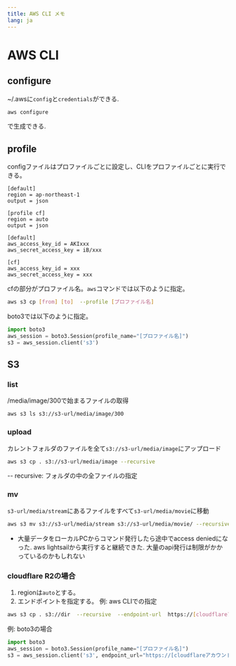 ```yaml
---
title: AWS CLI メモ
lang: ja
---
```




# AWS CLI

## configure
~/.awsに`config`と`credentials`ができる.  

```bash
aws configure
```
で生成できる.  

## profile
configファイルはプロファイルごとに設定し、CLIをプロファイルごとに実行できる。

```text: config
[default]
region = ap-northeast-1
output = json

[profile cf]
region = auto
output = json
```

```text: credentials
[default]
aws_access_key_id = AKIxxx
aws_secret_access_key = iB/xxx

[cf]
aws_access_key_id = xxx
aws_secret_access_key = xxx
```
cfの部分がプロファイル名。`aws`コマンドでは以下のように指定。

```bash
aws s3 cp [from] [to]  --profile [プロファイル名]
```
boto3では以下のように指定。

```python
import boto3
aws_session = boto3.Session(profile_name="[プロファイル名]")
s3 = aws_session.client('s3')
```

## S3

### list
/media/image/300で始まるファイルの取得

```bash
aws s3 ls s3://s3-url/media/image/300
```

### upload
カレントフォルダのファイルを全て`s3://s3-url/media/image`にアップロード

```bash
aws s3 cp . s3://s3-url/media/image --recursive
```
-- recursive: フォルダの中の全ファイルの指定

### mv
`s3-url/media/stream`にあるファイルをすべて`s3-url/media/movie`に移動

```bash
aws s3 mv s3://s3-url/media/stream s3://s3-url/media/movie/ --recursive
```
- 大量データをローカルPCからコマンド発行したら途中でaccess deniedになった.  aws lightsailから実行すると継続できた. 大量のapi発行は制限がかかっているのかもしれない

### cloudflare R2の場合
1. regionは`auto`とする。
2. エンドポイントを指定する。
例: aws CLIでの指定

```bash
aws s3 cp . s3://dir  --recursive  --endpoint-url  https://[cloudflareアカウントID].r2.cloudflarestorage.com  --profile [プロファイル名]
```
例: boto3の場合

```python
import boto3
aws_session = boto3.Session(profile_name="[プロファイル名]")
s3 = aws_session.client('s3', endpoint_url="https://[cloudflareアカウントID].r2.cloudflarestorage.com")
```

